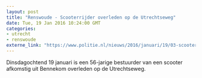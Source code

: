 ```yaml
---
layout: post
title: "Renswoude - Scooterrijder overleden op de Utrechtseweg"
date: Tue, 19 Jan 2016 10:24:00 GMT
categories: 
- utrecht 
- renswoude 
externe_link: "https://www.politie.nl/nieuws/2016/januari/19/03-scooterrijder-overleden-op-de-utrechtseweg.html"
---
```


Dinsdagochtend 19 januari is een 56-jarige bestuurder van een scooter afkomstig uit Bennekom overleden op de Utrechtseweg.

